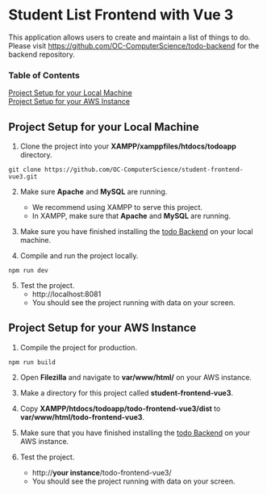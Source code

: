 # Student List Frontend with Vue 3

This application allows users to create and maintain a list of things to do. Please visit https://github.com/OC-ComputerScience/todo-backend for the backend repository.

### Table of Contents
[Project Setup for your Local Machine](#project-setup-for-your-local-machine)</br>
[Project Setup for your AWS Instance](#project-setup-for-your-aws-instance)

## Project Setup for your Local Machine

1. Clone the project into your **XAMPP/xamppfiles/htdocs/todoapp** directory.
```
git clone https://github.com/OC-ComputerScience/student-frontend-vue3.git
```

2. Make sure **Apache** and **MySQL** are running.
    - We recommend using XAMPP to serve this project.
    - In XAMPP, make sure that **Apache** and **MySQL** are running.

3. Make sure you have finished installing the [todo Backend](https://github.com/OC-ComputerScience/todo-backend) on your local machine.

4. Compile and run the project locally.
```
npm run dev
```

5. Test the project.
    - http://localhost:8081
    - You should see the project running with data on your screen.

## Project Setup for your AWS Instance
1. Compile the project for production.
```
npm run build
```

2. Open **Filezilla** and navigate to **var/www/html/** on your AWS instance.

3. Make a directory for this project called **student-frontend-vue3**.

4. Copy **XAMPP/htdocs/todoapp/todo-frontend-vue3/dist** to **var/www/html/todo-frontend-vue3**.

5. Make sure that you have finished installing the [todo Backend](https://github.com/OC-ComputerScience/todo-backend) on your AWS instance.

6. Test the project.
    - http://**your instance**/todo-frontend-vue3/
    - You should see the project running with data on your screen.

